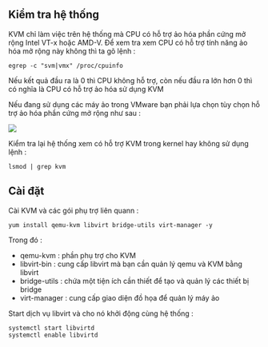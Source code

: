 ## Kiểm tra hệ thống

KVM chỉ làm việc trên hệ thống mà CPU có hỗ trợ ảo hóa phần cứng mở rộng Intel VT-x hoặc AMD-V. Để xem tra xem CPU có hỗ trợ tính năng ảo hóa mở rộng này không thì ta gõ lệnh : 

```
egrep -c "svm|vmx" /proc/cpuinfo
```

Nếu kết quả đầu ra là 0 thì CPU không hỗ trợ, còn nếu đầu ra lớn hơn 0 thì có nghĩa là CPU có hỗ trợ ảo hóa sử dụng KVM

Nếu đang sử dụng các máy ảo trong VMware bạn phải lựa chọn tùy chọn hỗ trợ ảo hóa phần cứng mở rộng như sau : 

<img src="https://github.com/vjnkvt/Images/blob/master/cpukvm.png">

Kiểm tra lại hệ thống xem có hỗ trợ KVM trong kernel hay không sử dụng lệnh : 

``lsmod | grep kvm ``

## Cài đặt

Cài KVM và các gói phụ trợ liên quann :

``yum install qemu-kvm libvirt bridge-utils virt-manager -y``

Trong đó :
- qemu-kvm : phần phụ trợ cho KVM
- libvirt-bin : cung cấp libvirt mà bạn cần quản lý qemu và KVM bằng libvirt
- bridge-utils : chứa một tiện ích cần thiết để tạo và quản lý các thiết bị bridge
- virt-manager : cung cấp giao diện đồ họa để quản lý máy ảo

Start dịch vụ libvirt và cho nó khởi động cùng hệ thống : 

```
systemctl start libvirtd
systemctl enable libvirtd
```
